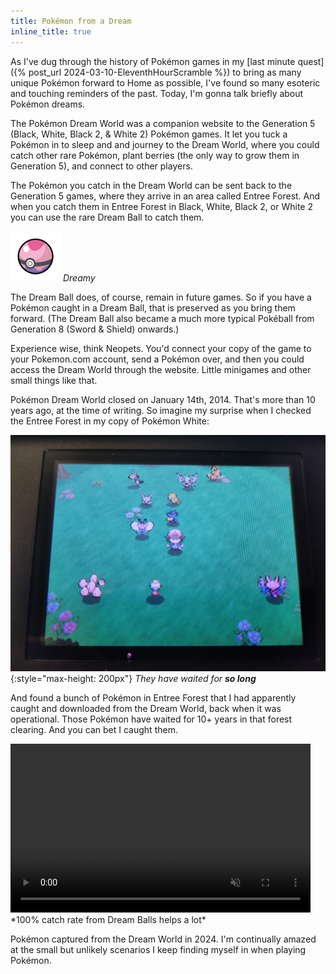 ```yaml
---
title: Pokémon from a Dream
inline_title: true
---
```


As I've dug through the history of Pokémon games in my [last minute quest]({% post_url 2024-03-10-EleventhHourScramble %}) to bring as many unique Pokémon forward to Home as possible, I've found so many esoteric and touching reminders of the past. Today, I'm gonna talk briefly about Pokémon dreams.

The Pokémon Dream World was a companion website to the Generation 5 (Black, White, Black 2, & White 2) Pokémon games. It let you tuck a Pokémon in to sleep and and journey to the Dream World, where you could catch other rare Pokémon, plant berries (the only way to grow them in Generation 5), and connect to other players.

The Pokémon you catch in the Dream World can be sent back to the Generation 5 games, where they arrive in an area called Entree Forest. And when you catch them in Entree Forest in Black, White, Black 2, or White 2 you can use the rare Dream Ball to catch them.

![](/assets/img/DreamBall.png)
*Dreamy*

The Dream Ball does, of course, remain in future games. So if you have a Pokémon caught in a Dream Ball, that is preserved as you bring them forward. (The Dream Ball also became a much more typical Pokéball from Generation 8 (Sword & Shield) onwards.)

Experience wise, think Neopets. You'd connect your copy of the game to your Pokemon.com account, send a Pokémon over, and then you could access the Dream World through the website. Little minigames and other small things like that.

Pokémon Dream World closed on January 14th, 2014. That's more than 10 years ago, at the time of writing. So imagine my surprise when I checked the Entree Forest in my copy of Pokémon White:

![](/assets/img/EntreeForestMyPokemon.jpg){:style="max-height: 200px"}
*They have waited for **so long***

And found a bunch of Pokémon in Entree Forest that I had apparently caught and downloaded from the Dream World, back when it was operational. Those Pokémon have waited for 10+ years in that forest clearing. And you can bet I caught them.

<video muted autoplay="autoplay" loop="loop" width="480" height="270">
  <source src="/assets/img/DreamWorldCatchButterfree.webm" type="video/webm">
</video>
*100% catch rate from Dream Balls helps a lot*

Pokémon captured from the Dream World in 2024. I'm continually amazed at the small but unlikely scenarios I keep finding myself in when playing Pokémon.